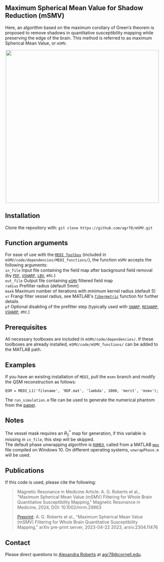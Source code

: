 ## Maximum Spherical Mean Value for Shadow Reduction (mSMV)

Here, an algorithm based on the maximum corollary of Green’s theorem is proposed to remove shadows in quantitative susceptibility mapping while preserving the edge of the brain. This method is referred to as maximum Spherical Mean Value, or `mSMV`.
<p align="center">
<img width="500" src=https://github.com/agr78/mSMV/assets/69256818/3d619d71-2fae-48cc-b7ad-8bdd4d78024f>
</p>

## Installation
Clone the repository with:
`git clone https://github.com/agr78/mSMV.git`

## Function arguments
For ease of use with the [`MEDI Toolbox`](https://github.com/pascalspincemaille/MEDI_toolbox) (included in `mSMV/code/dependencies/MEDI_functions/`), the function `mSMV` accepts the following arguments: \
`in_file` Input file containing the field map after background field removal (by [`PDF`](https://sepia-documentation.readthedocs.io/en/latest/method/bfr/PDF.html), [`VSHARP`](https://sepia-documentation.readthedocs.io/en/latest/method/bfr/VSHARP_STISuite.html), [`LBV`](https://sepia-documentation.readthedocs.io/en/latest/method/bfr/LBV.html), etc.) \
`out_file` Output file containing [`mSMV`](#mSMV) filtered field map \
`radius` Prefilter radius (default 5mm) \
`maxk` Maximum number of iterations with minimum kernel radius (default 5) \
`vr` Frangi filter vessel radius, see MATLAB's [`fibermetric`](https://www.mathworks.com/help/images/ref/fibermetric.html) function for further details \
`pf` Optional disabling of the prefilter step (typically used with [`SHARP`](https://sepia-documentation.readthedocs.io/en/latest/method/bfr/SHARP.html), [`RESHARP`](https://sepia-documentation.readthedocs.io/en/latest/method/bfr/RESHARP.html), [`VSHARP`](https://sepia-documentation.readthedocs.io/en/latest/method/bfr/VSHARP_STISuite.html), etc.)

## Prerequisites
All necessary toolboxes are included in `mSMV/code/dependencies/`. If these toolboxes are already installed, `mSMV/code/mSMV_functions/` can be added to the MATLAB path.

## Examples
If you have an existing installation of `MEDI`, pull the `msmv` branch and modify the QSM reconstruction as follows:
```
QSM = MEDI_L1('filename', 'RDF.mat', 'lambda', 1000, 'merit', 'msmv');
```
The `run_simulation.m` file can be used to generate the numerical phantom from the [paper](https://arxiv.org/abs/2304.11476).

## Notes
The vessel mask requires an $R_2^*$ map for generation, if this variable is missing in `in_file`, this step will be skipped. \
The default phase unwrapping algorithm is [`ROMEO`](https://github.com/korbinian90/ROMEO), called from a MATLAB [`mex`](https://www.mathworks.com/help/matlab/ref/mex.html) file compiled on Windows 10. On different operating systems, `unwrapPhase.m` will be used.

## Publications
If this code is used, please cite the following:
> Magnetic Resonance in Medicine Article: A. G. Roberts et al., "Maximum Spherical Mean Value (mSMV) Filtering for Whole Brain Quantitative Susceptibility Mapping," Magnetic Resonance in Medicine, 2024, DOI: 10.1002/mrm.29963
> 
> [Preprint](https://arxiv.org/abs/2304.11476): A. G. Roberts et al., "Maximum Spherical Mean Value (mSMV) Filtering for Whole Brain Quantitative Susceptibility Mapping," arXiv pre-print server, 2023-04-22 2023, arxiv:2304.11476

## Contact
Please direct questions to [Alexandra Roberts](https://github.com/agr78) at agr78@cornell.edu.
